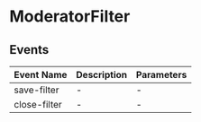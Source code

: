 # ModeratorFilter

## Events

<!-- @vuese:ModeratorFilter:events:start -->
|Event Name|Description|Parameters|
|---|---|---|
|save-filter|-|-|
|close-filter|-|-|

<!-- @vuese:ModeratorFilter:events:end -->


